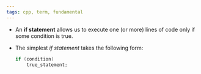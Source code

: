 ```yaml
---
tags: cpp, term, fundamental
---
```


- An **if statement** allows us to execute one (or more) lines of code only if some condition is true.

- The simplest _if statement_ takes the following form:
	```cpp
	if (condition)
	    true_statement;
	```
